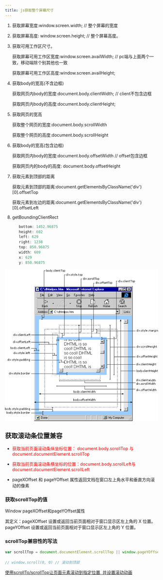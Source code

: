 ```yaml
---
title: js获取整个屏幕尺寸
---
```


1. 获取屏幕宽度:window.screen.width; // 整个屏幕的宽度
2. 获取屏幕高度: window.screen.height; // 整个屏幕高度。
3. 获取可用工作区尺寸。

   获取屏幕可用工作区宽度:window.screen.availWidth; // pc端与上面两个一致，移动端除个别其他也一致

   获取屏幕可用工作区高度:window.screen.availHeight;

4. 获取body的宽高(不含边框)
    
   获取网页内body的宽度:document.body.clientWidth; // client不包含边框
   
   获取网页内body的高度:document.body.clientHeight;

5. 获取网页的宽高

   获取整个网页的宽度:document.body.scrollWidth

   获取整个网页的高度:document.body.scrollHeight

6. 获取body的宽高(包含边框)

   获取网页内body的宽度:document.body.offsetWidth // offset包含边框

   获取网页内的body的高度: document.body.offsetHeight 

7. 获取元素到顶部的距离

   获取元素到顶部的距离:document.getElementsByClassName('div')[0].offsetTop

   获取元素到左边的距离:document.getElementsByClassName('div')[0].offsetLeft

8. getBoundingClientRect
   ```javascript
      bottom: 1452.96875
      height: 602
      left: 629
      right: 1238
      top: 850.96875
      width: 609
      x: 629
      y: 850.96875
   ```

![js距离相关](./images/20180104085724397.jpg)


## 获取滚动条位置兼容
- <span style="color: red">获取当前页面滚动条纵坐标位置： document.body.scrollTop 与 document.documentElement.scrollTop</span>

- <span style="color: red">获取当前页面滚动条横坐标的位置：document.body.scrollLeft与document.documentElement.scrollLeft</span>

- pageXOffset 和 pageYOffset 属性返回文档在窗口左上角水平和垂直方向滚动的像素

### 获取scrollTop的值
Window pageXOffset和pageYOffset属性

其定义：pageXOffset 设置或返回当前页面相对于窗口显示区左上角的 X 位置。pageYOffset 设置或返回当前页面相对于窗口显示区左上角的 Y 位置。

### scrollTop兼容性的写法
```js
var scrollTop = document.documentElement.scrollTop || window.pageYOffset || document.body.scrollTop;

// window.scroll(0, 0) // 滚动到顶部
```


[使用scrollTo/scrollTop让页面元素滚动到指定位置, 并设置滚动动画](https://blog.csdn.net/small_white_123/article/details/117792575)